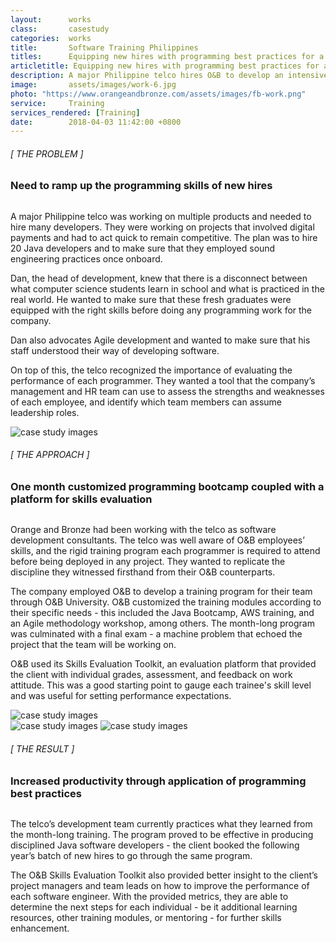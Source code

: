 ```yaml
---
layout:      works
class:       casestudy
categories:  works
title:       Software Training Philippines
titles:      Equipping new hires with programming best practices for a major telco
articletitle: Equipping new hires with programming best practices for a major telco
description: A major Philippine telco hires O&B to develop an intensive training program for their new software developers
image:       assets/images/work-6.jpg
photo: "https://www.orangeandbronze.com/assets/images/fb-work.png"
service:     Training
services_rendered: [Training]
date:        2018-04-03 11:42:00 +0800
---
```

<div class="row">
  <div class="col-12 col-lg-6">
    <H6>[ THE PROBLEM ]</H6>
    <H3>
      Need to ramp up the programming skills of new hires
    </H3>
    <img src="{{ "assets/images/hr.svg" | relative_url }}" alt="" class="hr" />
  </div>
  <div class="col-12 col-lg-6">
    <p>
      A major Philippine telco was working on multiple products and needed to hire many developers. They were working on projects that involved digital payments and had to act quick to remain competitive. The plan was to hire 20 Java developers and to make sure that they employed sound engineering practices once onboard.
    </p>
    <p>
      Dan, the head of development, knew that there is a disconnect between what computer science students learn in school and what is practiced in the real world. He wanted to make sure that these fresh graduates were equipped with the right skills before doing any programming work for the company.
    </p>
    <p>
      Dan also advocates Agile development and wanted to make sure that his staff understood their way of developing software.
    </p>
    <p>
      On top of this, the telco recognized the importance of evaluating the performance of each programmer. They wanted a tool that the company’s management and HR team can use to assess the strengths and weaknesses of each employee, and identify which team members can assume leadership roles.
    </p>
  </div>
</div>
<div class="row">
  <div class="col text-center">
    <img src="{{ "assets/images/img-casestudy-6a.jpg" | relative_url }}" alt="case study images" class="img-fluid m10" />
  </div>
</div>
<div class="row">
  <div class="col-12 col-lg-6">
    <H6>[ THE APPROACH ]</H6>
    <H3>One month customized programming bootcamp coupled with a platform for skills evaluation</H3>
    <img src="{{ "assets/images/hr.svg" | relative_url }}" alt="" class="hr" />
  </div>
  <div class="col-12 col-lg-6">
    <p>
      Orange and Bronze had been working with the telco as software development consultants. The telco was well aware of O&B employees’ skills, and the rigid training program each programmer is required to attend before being deployed in any project. They wanted to replicate the discipline they witnessed firsthand from their O&B counterparts.
    </p>
    <p>
      The company employed O&B to develop a training program for their team through O&B University. O&B customized the training modules according to their specific needs - this included the Java Bootcamp, AWS training, and an Agile methodology workshop, among others. The month-long program was culminated with a final exam - a machine problem that echoed the project that the team will be working on.
    </p>
    <p>
      O&B used its Skills Evaluation Toolkit, an evaluation platform that provided the client with individual grades, assessment, and feedback on work attitude. This was a good starting point to gauge each trainee's skill level and was useful for setting performance expectations.
    </p>
  </div>
</div>

<div class="row">
  <div class="col-12 col-lg-6 text-center">
    <img src="{{ "assets/images/img-casestudy-6d.jpg" | relative_url }}" alt="case study images" class="img-fluid m10" />
  </div>
  <div class="col-12 col-lg-6 text-center">
    <img src="{{ "assets/images/img-casestudy-6b.jpg" | relative_url }}" alt="case study images" class="img-fluid m10" />
    <img src="{{ "assets/images/img-casestudy-6c.jpg" | relative_url }}" alt="case study images" class="img-fluid m10" />
  </div>
</div>
<div class="row">
  <div class="col-12 col-lg-6">
    <H6>[ THE RESULT ]</H6>
    <H3>Increased productivity through application of programming best practices</H3>
    <img src="{{ "assets/images/hr.svg" | relative_url }}" alt="" class="hr" />
  </div>
  <div class="col-12 col-lg-6">
    <p>
      The telco’s development team currently practices what they learned from the month-long training. The program proved to be effective in producing disciplined Java software developers - the client booked the following year’s batch of new hires to go through the same program.
    </p>
    <p>
      The O&B Skills Evaluation Toolkit also provided better insight to the client’s project managers and team leads on how to improve the performance of each software engineer. With the provided metrics, they are able to determine the next steps for each individual - be it additional learning resources, other training modules, or mentoring - for further skills enhancement.
    </p>
  </div>
</div>